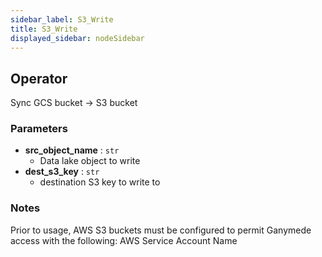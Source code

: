 ```yaml
---
sidebar_label: S3_Write
title: S3_Write
displayed_sidebar: nodeSidebar
---
```


## Operator
Sync GCS bucket -> S3 bucket


### Parameters
- **src_object_name** : `str`
    - Data lake object to write
- **dest_s3_key** : `str`
    - destination S3 key to write to


### Notes
Prior to usage, AWS S3 buckets must be configured to permit Ganymede access with the following:
AWS Service Account Name